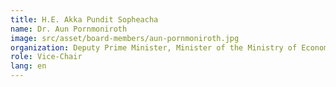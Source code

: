 ```yaml
---
title: H.E. Akka Pundit Sopheacha
name: Dr. Aun Pornmoniroth
image: src/asset/board-members/aun-pornmoniroth.jpg
organization: Deputy Prime Minister, Minister of the Ministry of Economy and Finance
role: Vice-Chair
lang: en
---
```

